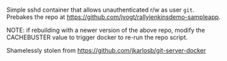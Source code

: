 Simple sshd container that allows unauthenticated r/w as user `git`.  Prebakes the repo at https://github.com/jvogt/rallyjenkinsdemo-sampleapp.

NOTE: if rebuilding with a newer version of the above repo, modify the CACHEBUSTER value to trigger docker to re-run the repo script.

Shamelessly stolen from https://github.com/jkarlosb/git-server-docker

